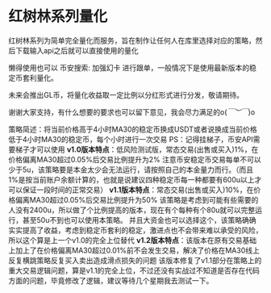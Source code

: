 # 红树林系列量化
红树林系列为简单完全量化而服务，旨在制作让任何人在库里选择对应的策略，然后下载输入api之后就可以直接使用的量化

懒得使用也可以 币安搜索: 加强幻卡 进行跟单，一般情况下是使用最新版本的稳定币套利量化。

未来会推出GL币，将量化收益取一定比例以分红形式进行分发，敬请期待。

谢谢大家支持，有什么想要的要求也可以留下意见，我会尽力满足的o(*￣︶￣*)o

策略简述：将当前价格高于4小时MA30的稳定币换成USDT或者说换成当前价格低于4小时MA30的稳定币，每个小时进行一次交易
PS：记得挂梯子，币安API需要梯子才可以使用
    **v1.0版本特点**：低风险测试版，常态交易(出售或买入)1%，在价格偏离MA30超过0.05%后交易比例提升为2%
    注意币安稳定币交易每单不可以少于5u，该策略要是本金太少会无法运行，请按照自己的本金量力而行。（而且1%是按当前账户余额计算的，也就是说建议四种稳定币每一种都要有600u以上才可以保证一段时间的正常交易）
    **v1.1版本特点**：常态交易(出售或买入)10%，在价格偏离MA30超过0.05%后交易比例提升为50%
    该策略是考虑到可能有些需要的人没有2400u，所以做了个比例提高的版本，现在有个每种有个80u就可以完整运行，甚至50u不到也可以使用本策略。
    并且大资金也可以选择这个，该策略确确实实提高了收益，考虑到稳定币套利的稳定，激进点也不会带来难以承受的风险，所以这个算是上一个v1.0的完全上位替代
    **v1.2版本特点**：该版本在原有交易基础上加上了在价格偏离MA30超过0.01%前不会发生交易，解决了价格在MA30线上反复横跳策略反复买入卖出造成滑点损失的问题
    该版本修复了v1.1部分在策略上的重大交易逻辑问题，算是v1.1的完全上位，不过还没有实战过不知道是否存在代码方面的问题，毕竟修改了逻辑，建议等待几个星期我去测试一下。
   
